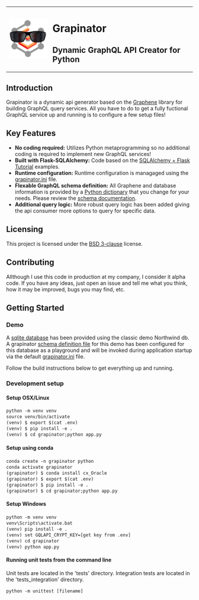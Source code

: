 <table border="0">
<tr>
<td><img src="GraphinatorLogoTrans.png"></td>
<td>
<h1>Grapinator</h1>
<h2>Dynamic GraphQL API Creator for Python</h2>
</td>
</tr>
</table>

## Introduction
Grapinator is a dynamic api generator based on the [Graphene](http://graphene-python.org) library for building GraphQL query services.  All you have to do to get a fully fuctional GraphQL service up and running is to configure a few setup files!  

## Key Features
- **No coding required:** Utilizes Python metaprogramming so no additional coding is required to implement new GraphQL services!
- **Built with Flask-SQLAlchemy:** Code based on the [SQLAlchemy + Flask Tutorial](http://docs.graphene-python.org/projects/sqlalchemy/en/latest/tutorial/) examples.
- **Runtime configuration:** Runtime configuration is managaged using the [grapinator.ini](grapinator/resources/grapinator.ini) file. 
- **Flexable GraphQL schema definition:** All Graphene and database information is provided by a [Python dictionary](grapinator/resources/schema.dct) that you change for your needs. Please review the [schema documentation](docs/schema_docs.md).
- **Additional query logic:** More robust query logic has been added giving the api consumer more options to query for specific data.

## Licensing
This project is licensed under the [BSD 3-clause](License.txt) license.

## Contributing
Allthough I use this code in production at my company, I consider it alpha code.  If you have any ideas, just open an issue and tell me what you think, how it may be improved, bugs you may find, etc.

## Getting Started

### Demo 

A [sqlite database](db/README.md) has been provided using the classic demo Northwind db. A grapinator [schema definition file](grapinator/resources/northwind_schema.dct) for this demo has been configured for this database as a playground and 
will be invoked during application startup via the default [grapinator.ini](grapinator/resources/grapinator.ini) file.

Follow the build instructions below to get everything up and running.

### Development setup
#### Setup OSX/Linux
```
python -m venv venv
source venv/bin/activate
(venv) $ export $(cat .env)
(venv) $ pip install -e .
(venv) $ cd grapinator;python app.py
```

#### Setup using conda
```
conda create -n grapinator python
conda activate grapinator
(grapinator) $ conda install cx_Oracle
(grapinator) $ export $(cat .env)
(grapinator) $ pip install -e .
(grapinator) $ cd grapinator;python app.py
```

#### Setup Windows
```
python -m venv venv
venv\Scripts\activate.bat
(venv) pip install -e .
(venv) set GQLAPI_CRYPT_KEY=[get key from .env]
(venv) cd grapinator
(venv) python app.py
```

#### Running unit tests from the command line
Unit tests are located in the 'tests' directory.
Integration tests are located in the 'tests_integration' directory.
```
python -m unittest [filename]
```
